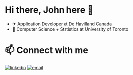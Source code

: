 # Hi there, John here 👋
- ✈ Application Developer at De Havilland Canada
- 📗 Computer Science + Statistics at University of Toronto

# 📫 Connect with me
[![linkedin](https://img.shields.io/badge/LinkedIn-0077B5?style=for-the-badge&logo=linkedin&logoColor=white)](https://www.linkedin.com/in/jfitzgerald1126/)
[![email](https://img.shields.io/badge/Microsoft_Outlook-0078D4?style=for-the-badge&logo=microsoft-outlook&logoColor=white)](mailto:j.fitzgerald@mail.utoronto.ca)

